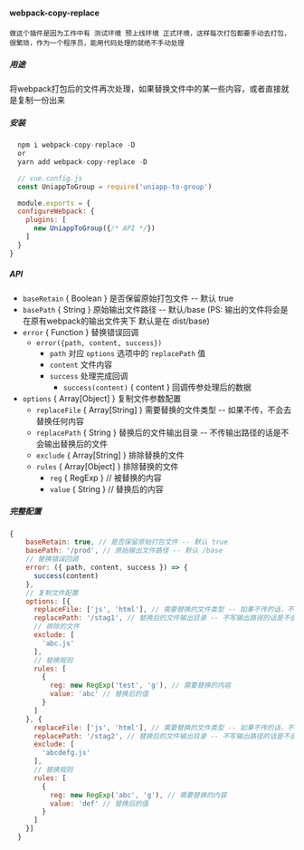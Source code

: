 ####  webpack-copy-replace

`做这个插件是因为工作中有 测试环境 预上线环境 正式环境，这样每次打包都要手动去打包，很繁琐，作为一个程序员，能用代码处理的就绝不手动处理`



##### 用途

将webpack打包后的文件再次处理，如果替换文件中的某一些内容，或者直接就是复制一份出来



##### 安装

```javascript
  npm i webpack-copy-replace -D
  or
  yarn add webpack-copy-replace -D
```

```javascript
  // vue.config.js
  const UniappToGroup = require('uniapp-to-group')

  module.exports = {
  configureWebpack: {
    plugins: [
      new UniappToGroup({/* API */})
    ]
  }
}
```

##### API

* `baseRetain` { Boolean } 是否保留原始打包文件 -- 默认 true
* `basePath` { String } 原始输出文件路径 -- 默认/base  (PS: 输出的文件将会是在原有webpack的输出文件夹下 默认是在 dist/base)
* `error` { Function } 替换错误回调
  * `error({path, content, success})`
    - `path` 对应 `options` 选项中的 `replacePath` 值
    - `content` 文件内容
    - `success` 处理完成回调
      - `success(content)` { content } 回调传参处理后的数据
* `options` { Array[Object] } 复制文件参数配置
  * `replaceFile` { Array[String] } 需要替换的文件类型 -- 如果不传，不会去替换任何内容
  * `replacePath` { String } 替换后的文件输出目录 -- 不传输出路径的话是不会输出替换后的文件
  * `exclude` { Array[String] } 排除替换的文件
  * `rules` { Array[Object] } 排除替换的文件
    - `reg` { RegExp } // 被替换的内容
    - `value` { String } // 替换后的内容


##### 完整配置
``` javaScript
{
    baseRetain: true, // 是否保留原始打包文件 -- 默认 true
    basePath: '/prod', // 原始输出文件路径 -- 默认 /base
    // 替换错误回调
    error: ({ path, content, success }) => {
      success(content)
    },
    // 复制文件配置
    options: [{
      replaceFile: ['js', 'html'], // 需要替换的文件类型 -- 如果不传的话，不会去替换任何内容
      replacePath: '/stag1', // 替换后的文件输出目录 -- 不写输出路径的话是不会输出替换后的文件
      // 排除的文件
      exclude: [
        'abc.js'
      ],
      // 替换规则
      rules: [
        {
          reg: new RegExp('test', 'g'), // 需要替换的内容
          value: 'abc' // 替换后的值
        }
      ]
    }, {
      replaceFile: ['js', 'html'], // 需要替换的文件类型 -- 如果不传的话，不会去替换任何内容
      replacePath: '/stag2', // 替换后的文件输出目录 -- 不写输出路径的话是不会输出替换后的文件// 排除的文件
      exclude: [
        'abcdefg.js'
      ],
      // 替换规则
      rules: [
        {
          reg: new RegExp('abc', 'g'), // 需要替换的内容
          value: 'def' // 替换后的值
        }
      ]
    }]
  }
```